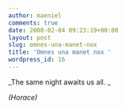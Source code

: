 ```yaml
---
author: maeniel
comments: true
date: 2008-02-04 09:23:19+00:00
layout: post
slug: omnes-una-manet-nox
title: 'Omnes una manet nox '
wordpress_id: 16
---
```


_The same night awaits us all. _

_(Horace)_
